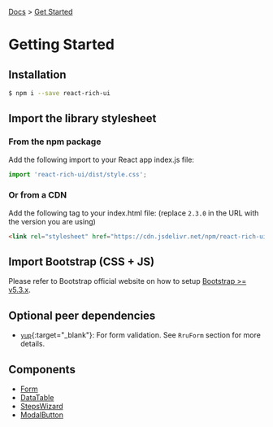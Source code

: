 [Docs](/docs) > [Get Started](/docs)

# Getting Started

## Installation

```bash
$ npm i --save react-rich-ui
```

## Import the library stylesheet

### From the npm package

Add the following import to your React app index.js file:

```js
import 'react-rich-ui/dist/style.css';
```

### Or from a CDN

Add the following tag to your index.html file: (replace `2.3.0` in the URL with the version you are using)

```html
<link rel="stylesheet" href="https://cdn.jsdelivr.net/npm/react-rich-ui@2.3.0/dist/style.css" />
```

## Import Bootstrap (CSS + JS)

Please refer to Bootstrap official website on how to setup [Bootstrap >= v5.3.x](https://getbootstrap.com/docs/5.3/getting-started/introduction/).

## Optional peer dependencies

- [`yup`](https://www.npmjs.com/package/yup){:target="\_blank"}: For form validation. See `RruForm` section for more details.

## Components

- [Form](/docs/components/RruForm)
- [DataTable](/docs/components/RruDataTable)
- [StepsWizard](/docs/components/RruStepsWizard)
- [ModalButton](/docs/components/RruModalButton)
